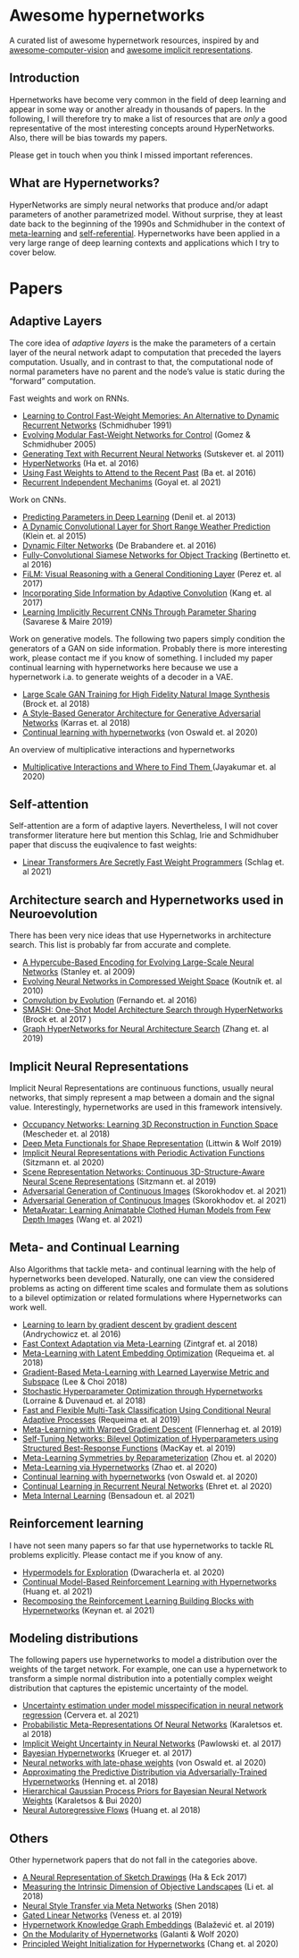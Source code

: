 # Awesome hypernetworks

A curated list of awesome hypernetwork resources, inspired by and [awesome-computer-vision](https://github.com/jbhuang0604/awesome-computer-vision) and [awesome implicit representations](https://github.com/vsitzmann/awesome-implicit-representations).

## Introduction
Hpernetworks have become very common in the field of deep learning and appear in some
way or another already in thousands of papers. In the following, I will therefore try to make a list of resources that are *only* a good representative of the most interesting concepts around
HyperNetworks. Also, there will be bias towards my papers. 

Please get in touch when you think I missed important references.

## What are Hypernetworks?

HyperNetworks are simply neural networks that produce and/or adapt parameters of another parametrized model.
Without surprise, they at least date back to the beginning of the 1990s and Schmidhuber in the
context of [meta-learning](https://people.idsia.ch/~juergen/metalearning.html#FASTMETA1) and
[self-referential](https://people.idsia.ch/~juergen/metalearner.html).
Hypernetworks have been applied in a very large range of deep learning contexts and applications
which I try to cover below.

# Papers
## Adaptive Layers
The core idea of *adaptive layers* is the make the parameters of a certain layer of the neural
network adapt to computation that preceded the layers computation. Usually, and in contrast to that, the computational node of normal parameters have no parent and the node’s value is static during the
“forward” computation. 


Fast weights and work on RNNs.

- [Learning to Control Fast-Weight Memories: An Alternative to Dynamic Recurrent Networks](https://people.idsia.ch/~juergen/FKI-147-91ocr.pdf)  (Schmidhuber 1991)
- [Evolving Modular Fast-Weight Networks for Control](https://www.researchgate.net/publication/225137557_Evolving_Modular_Fast-Weight_Networks_for_Control) (Gomez & Schmidhuber 2005)
- [Generating Text with Recurrent Neural Networks](https://icml.cc/Conferences/2011/papers/524_icmlpaper.pdf) (Sutskever et. al 2011)
- [HyperNetworks](https://arxiv.org/pdf/1609.09106.pdf) (Ha et. al 2016)
- [Using Fast Weights to Attend to the Recent Past](https://proceedings.neurips.cc/paper/2016/file/9f44e956e3a2b7b5598c625fcc802c36-Paper.pdf) (Ba et. al 2016)
- [Recurrent Independent Mechanims](https://openreview.net/pdf?id=mLcmdlEUxy-) (Goyal et. al 2021)

Work on CNNs. 

- [Predicting Parameters in Deep Learning](https://papers.nips.cc/paper/2013/file/7fec306d1e665bc9c748b5d2b99a6e97-Paper.pdf) (Denil et. al 2013)
- [A Dynamic Convolutional Layer for Short Range Weather Prediction](https://openaccess.thecvf.com/content_cvpr_2015/papers/Klein_A_Dynamic_Convolutional_2015_CVPR_paper.pdf) (Klein et. al 2015)
- [Dynamic Filter Networks](https://arxiv.org/abs/1605.09673) (De Brabandere et. al 2016)
- [Fully-Convolutional Siamese Networks for Object Tracking](https://arxiv.org/abs/1606.09549) (Bertinetto et. al 2016)
- [FiLM: Visual Reasoning with a General Conditioning Layer](https://arxiv.org/abs/1709.07871) (Perez et. al 2017)
- [Incorporating Side Information by Adaptive Convolution](https://proceedings.neurips.cc/paper/2017/file/e7e23670481ac78b3c4122a99ba60573-Paper.pdf) (Kang et. al 2017)
- [Learning Implicitly Recurrent CNNs Through Parameter Sharing](https://arxiv.org/abs/1902.09701) (Savarese & Maire 2019)

Work on generative models. The following two papers simply condition the generators of a GAN on side information. 
Probably there is more interesting work, please contact me if you know of something. 
I included my paper continual learning with hypernetworks here because we use a hypernetwork i.a. to generate weights of a decoder in a VAE. 

- [Large Scale GAN Training for High Fidelity Natural Image Synthesis](https://arxiv.org/abs/1809.11096) (Brock et. al 2018)
- [A Style-Based Generator Architecture for Generative Adversarial Networks](https://arxiv.org/abs/1812.04948) (Karras et. al 2018)
- [Continual learning with hypernetworks](https://arxiv.org/abs/1906.00695) (von Oswald et. al 2020)

An overview of multiplicative interactions and hypernetworks
 
- [Multiplicative Interactions and Where to Find Them ](https://openreview.net/forum?id=rylnK6VtDH) (Jayakumar et. al 2020)


## Self-attention
Self-attention are a form of adaptive layers. Nevertheless, I will not cover transformer literature
here but mention this Schlag, Irie and Schmidhuber paper that discuss the euqivalence to fast weights:

- [Linear Transformers Are Secretly Fast Weight Programmers](https://arxiv.org/abs/2102.11174) (Schlag et. al 2021)

## Architecture search and Hypernetworks used in Neuroevolution
There has been very nice ideas that use Hypernetworks in architecture search. This list is probably far from accurate and complete. 
- [A Hypercube-Based Encoding for Evolving Large-Scale Neural Networks](https://ieeexplore.ieee.org/document/6792316) (Stanley et. al 2009)
- [Evolving Neural Networks in Compressed Weight Space](https://people.idsia.ch/~juergen/gecco2010koutnik.pdf) (Koutník et. al 2010)
- [Convolution by Evolution](https://arxiv.org/abs/1606.02580) (Fernando et. al 2016)
- [SMASH: One-Shot Model Architecture Search through HyperNetworks](https://arxiv.org/abs/1708.05344) (Brock et. al 2017 )
- [Graph HyperNetworks for Neural Architecture Search](https://arxiv.org/abs/1810.05749) (Zhang et. al 2019)

## Implicit Neural Representations
Implicit Neural Representations are continuous functions, usually neural networks, that simply
represent a map between a domain and the signal value. Interestingly, hypernetworks are used in this framework intensively. 

- [Occupancy Networks: Learning 3D Reconstruction in Function Space](https://arxiv.org/abs/1812.03828) (Mescheder et. al 2018)
- [Deep Meta Functionals for Shape Representation](https://arxiv.org/abs/1908.06277) (Littwin & Wolf 2019)
- [Implicit Neural Representations with Periodic Activation Functions](https://arxiv.org/abs/2006.09661) (Sitzmann et. al 2020)
- [Scene Representation Networks: Continuous 3D-Structure-Aware Neural Scene Representations](https://arxiv.org/abs/1906.01618) (Sitzmann et. al 2019)
- [Adversarial Generation of Continuous Images](https://openaccess.thecvf.com/content/CVPR2021/papers/Skorokhodov_Adversarial_Generation_of_Continuous_Images_CVPR_2021_paper.pdf) (Skorokhodov et. al 2021)
- [Adversarial Generation of Continuous Images](https://openaccess.thecvf.com/content/CVPR2021/papers/Skorokhodov_Adversarial_Generation_of_Continuous_Images_CVPR_2021_paper.pdf) (Skorokhodov et. al 2021)
- [MetaAvatar: Learning Animatable Clothed Human Models from Few Depth Images](https://neuralbodies.github.io/metavatar/) (Wang et. al 2021)


## Meta- and Continual Learning
Also Algorithms that tackle meta- and continual learning with the help of hypernetworks been developed. Naturally, one can view the considered problems as acting on different time
scales and formulate them as solutions to a bilevel optimization or related formulations where
Hypernetworks can work well.

- [Learning to learn by gradient descent by gradient descent](https://arxiv.org/abs/1606.04474) (Andrychowicz et. al 2016)
- [Fast Context Adaptation via Meta-Learning](https://arxiv.org/abs/1810.03642) (Zintgraf et. al 2018)
- [Meta-Learning with Latent Embedding Optimization](https://arxiv.org/abs/1807.05960) (Requeima et. al 2018)
- [Gradient-Based Meta-Learning with Learned Layerwise Metric and Subspace](https://arxiv.org/abs/1801.05558) (Lee & Choi 2018)
- [Stochastic Hyperparameter Optimization through Hypernetworks](https://arxiv.org/abs/1802.09419) (Lorraine & Duvenaud et. al 2018)
- [Fast and Flexible Multi-Task Classification Using Conditional Neural Adaptive Processes](https://arxiv.org/abs/1906.07697) (Requeima et. al 2019)
- [Meta-Learning with Warped Gradient Descent](https://arxiv.org/abs/1909.00025) (Flennerhag et. al 2019)
- [Self-Tuning Networks: Bilevel Optimization of Hyperparameters using Structured Best-Response Functions](https://arxiv.org/abs/1903.03088) (MacKay et. al 2019)
- [Meta-Learning Symmetries by Reparameterization](https://arxiv.org/abs/2007.02933) (Zhou et. al 2020)
- [Meta-Learning via Hypernetworks](https://meta-learn.github.io/2020/papers/38_paper.pdf) (Zhao et. al 2020)
- [Continual learning with hypernetworks](https://arxiv.org/abs/1906.00695) (von Oswald et. al 2020)
- [Continual Learning in Recurrent Neural Networks](https://arxiv.org/abs/2006.12109) (Ehret et. al 2020)
- [Meta Internal Learning](https://papers.nips.cc/paper/2021/file/ac796a52db3f16bbdb6557d3d89d1c5a-Paper.pdf) (Bensadoun et. al 2021)

## Reinforcement learning
I have not seen many papers so far that use hypernetworks to tackle RL problems explicitly. Please contact me if you know of any.

- [Hypermodels for Exploration](https://arxiv.org/abs/2006.07464) (Dwaracherla et. al 2020)
- [Continual Model-Based Reinforcement Learning with Hypernetworks](https://ieeexplore.ieee.org/document/9560793) (Huang et. al 2021)
- [Recomposing the Reinforcement Learning Building Blocks with Hypernetworks](https://arxiv.org/pdf/2106.06842.pdf) (Keynan et. al 2021)


## Modeling distributions
The following papers use hypernetworks to model a distribution over the weights of the target
network. For example, one can use a hypernetwork to transform a simple normal distribution into a
potentially complex weight distribution that captures the epistemic uncertainty of the model.

- [Uncertainty estimation under model misspecification in neural network regression](https://arxiv.org/abs/2111.11763) (Cervera et. al 2021)
- [Probabilistic Meta-Representations Of Neural Networks](https://arxiv.org/abs/1810.00555) (Karaletsos et. al 2018)
- [Implicit Weight Uncertainty in Neural Networks](https://arxiv.org/abs/1711.01297) (Pawlowski et. al 2017)
- [Bayesian Hypernetworks](https://arxiv.org/abs/1710.04759) (Krueger et. al 2017)
- [Neural networks with late-phase weights](https://arxiv.org/abs/2007.12927) (von Oswald et. al 2020)
- [Approximating the Predictive Distribution via Adversarially-Trained Hypernetworks](https://www.zora.uzh.ch/id/eprint/168578/) (Henning et. al 2018)
- [Hierarchical Gaussian Process Priors for Bayesian Neural Network Weights](https://arxiv.org/abs/2002.04033) (Karaletsos & Bui 2020)
- [Neural Autoregressive Flows](http://proceedings.mlr.press/v80/huang18d/huang18d.pdf) (Huang et. al 2018)
## Others
Other hypernetwork papers that do not fall in the categories above. 
- [A Neural Representation of Sketch Drawings](https://arxiv.org/pdf/1704.03477.pdf) (Ha & Eck 2017)
- [Measuring the Intrinsic Dimension of Objective Landscapes](https://arxiv.org/abs/1804.08838) (Li et. al 2018)
- [Neural Style Transfer via Meta Networks](https://openaccess.thecvf.com/content_cvpr_2018/html/Shen_Neural_Style_Transfer_CVPR_2018_paper.html) (Shen 2018)
- [Gated Linear Networks](https://arxiv.org/abs/1910.01526) (Veness et. al 2019)
- [Hypernetwork Knowledge Graph Embeddings](https://link.springer.com/chapter/10.1007/978-3-030-30493-5_52) (Balažević et. al 2019)
- [On the Modularity of Hypernetworks](https://arxiv.org/abs/2002.10006) (Galanti & Wolf 2020)
- [Principled Weight Initialization for Hypernetworks](https://openreview.net/forum?id=H1lma24tPB) (Chang et. al 2020)


